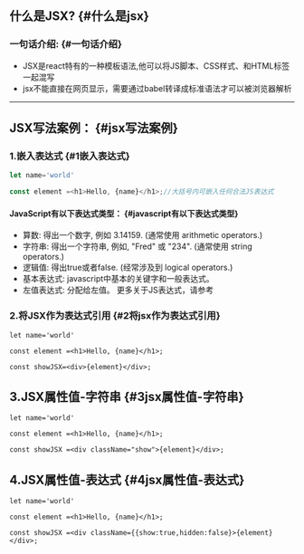 ##  什么是JSX? {#什么是jsx}

### 一句话介绍: {#一句话介绍}

* JSX是react特有的一种模板语法,他可以将JS脚本、CSS样式、和HTML标签一起混写
* jsx不能直接在网页显示，需要通过babel转译成标准语法才可以被浏览器解析

---

## JSX写法案例： {#jsx写法案例}

### 1.嵌入表达式 {#1嵌入表达式}

```js
let name='world'

const element =<h1>Hello, {name}</h1>;//大括号内可嵌入任何合法JS表达式
```

#### JavaScript有以下表达式类型： {#javascript有以下表达式类型}

* 算数: 得出一个数字, 例如 3.14159. \(通常使用 arithmetic operators.\)
* 字符串: 得出一个字符串, 例如, "Fred" 或 "234". \(通常使用 string operators.\)
* 逻辑值: 得出true或者false. \(经常涉及到 logical operators.\)
* 基本表达式: javascript中基本的关键字和一般表达式。
* 左值表达式: 分配给左值。 更多关于JS表达式，请参考

### 2.将JSX作为表达式引用 {#2将jsx作为表达式引用}

```
let name='world'

const element =<h1>Hello, {name}</h1>;

const showJSX=<div>{element}</div>;
```

## 3.JSX属性值-字符串 {#3jsx属性值-字符串}

```
let name='world'

const element =<h1>Hello, {name}</h1>;

const showJSX =<div className="show">{element}</div>;

```

## 4.JSX属性值-表达式 {#4jsx属性值-表达式}

```
let name='world'

const element =<h1>Hello, {name}</h1>;

const showJSX =<div className={{show:true,hidden:false}>{element}</div>;
```




